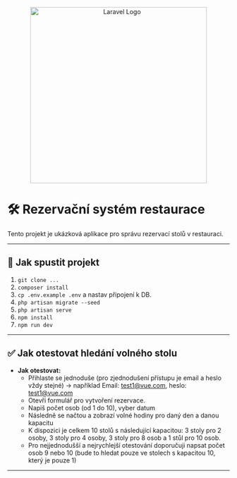 <p align="center">
    <a href="https://laravel.com" target="_blank">
        <img src="https://raw.githubusercontent.com/laravel/art/master/logo-lockup/5%20SVG/2%20CMYK/1%20Full%20Color/laravel-logolockup-cmyk-red.svg" width="400" alt="Laravel Logo">
    </a>
</p>

# 🛠️ Rezervační systém restaurace

Tento projekt je ukázková aplikace pro správu rezervací stolů v restauraci.

---

## 🚀 Jak spustit projekt
1. `git clone ...`
2. `composer install`
3. `cp .env.example .env` a nastav připojení k DB.
4. `php artisan migrate --seed`
5. `php artisan serve`
6. `npm install`
7. `npm run dev`

---

## ✅ Jak otestovat hledání volného stolu
- **Jak otestovat:**
    - Přihlaste se jednoduše (pro zjednodušení přístupu je email a heslo vždy stejné) -> například Email: test1@vue.com, heslo: test1@vue.com
    - Otevři formulář pro vytvoření rezervace.
    - Napiš počet osob (od 1 do 10), vyber datum
    - Následně se načtou a zobrazí volné hodiny pro daný den a danou kapacitu
    - K dispozici je celkem 10 stolů s následující kapacitou: 3 stoly pro 2 osoby, 3 stoly pro 4 osoby, 3 stoly pro 8 osob a 1 stůl pro 10 osob.
    - Pro nejjednodušší a nejrychlejší otestování doporučuji napsat počet osob 9 nebo 10 (bude to hledat pouze ve stolech s kapacitou 10, který je pouze 1)

---
